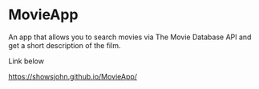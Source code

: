 # MovieApp
An app that allows you to search movies via The Movie Database API and get a short description of the film.

Link below

https://showsjohn.github.io/MovieApp/
